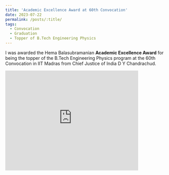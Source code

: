 ```yaml
---
title: 'Academic Excellence Award at 60th Convocation'
date: 2023-07-22
permalink: /posts/:title/
tags:
  - Convocation
  - Graduation
  - Topper of B.Tech Engineering Physics
---
```

I was awarded the Hema Balasubramanian **Academic Excellence Award** for being the topper of the B.Tech Engineering Physics program at the 60th Convocation in IIT Madras from Chief Justice of India D Y Chandrachud.

<iframe width="420" height="315" src="https://www.youtube.com/embed/UtL8RaopkNc" frameborder="0" allow="autoplay; encrypted-media" allowfullscreen></iframe>

<!-- <img src='..\..\images\Convocation\CJI_webp_compress.webp'> -->
